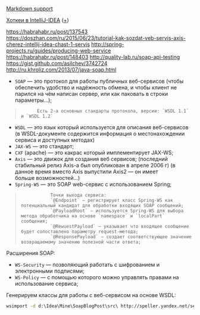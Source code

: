 [Markdown support](https://daringfireball.net/projects/markdown/syntax)

[Хоткеи в IntelliJ-IDEA](https://juja.com.ua/java/ide/intellij-idea-hotkeys) ([+](http://eax.me/intellij-idea-hotkeys))



https://habrahabr.ru/post/137543
https://doszhan.com/ru/2015/06/23/tutorial-kak-sozdat-veb-servis-axis-cherez-intellij-idea-chast-1-servis
http://spring-projects.ru/guides/producing-web-service
https://habrahabr.ru/post/148403
http://quality-lab.ru/soap-api-testing
https://gist.github.com/asilchev/3742724
http://ru.khroliz.com/2013/07/java-soap.html

* `SOAP` — это протокол для работы публичных веб-сервисов (чтобы обеспечить удобство и надёжность обмена, и чтобы клиент не парился на чём написан сервер, или как паковать в строки параметры...);
>           Есть 2-а основных стандарты протокола, версии: `WSDL 1.1` и `WSDL 1.2`
* `WSDL` — это язык который используется для описания веб-сервисов (в WSDL-документе содержится информация о местонахождении сервиса и доступных методах)
* `JAX-WS` — это стандарт;
* `CXF` (apache) — это какрас который имплементирует JAX-WS;
* `Axis` — это движок для создания веб сервисов;
            (последний стабильный релиз Axis-а был опубликован в апреле 2006 г)
            (в данное время вместо Axis выпустили Axis2 — он имеет больше возможностей...)
* `Spring-WS` — это SOAP web-сервис с использованием Spring;
>                Точки выхода сервиса:
>                `@Endpoint` — регистрирует класс Spring-WS как потенциальный кандидат для обработки входящих SOAP сообщений;
>                `@PayloadRoot` — используется Spring-WS для выбора метода обработчика на основе `namespace` и `localPart` сообщения;
>                `@RewuestPayload` — указывает что входящее сообщение будет сопоставлено параметру request-метода;
>                `@ResponsePayload` — создает соответствующее значение возвращаемому значению полезной части ответа; 

Расширения SOAP:
* `WS-Security` — позволяющий работать с шифрованием и электронными подписями;
* `WS-Policy` — с помощью которого можно управлять правами на использование сервиса;

Генерируем классы для работы с веб-сервисом на основе WSDL:
```bash
wsimport -d d:\Idea\Mine\SoapBlogPost\src\ http://speller.yandex.net/services/spellservice?WSDL -Xnocompile
```


